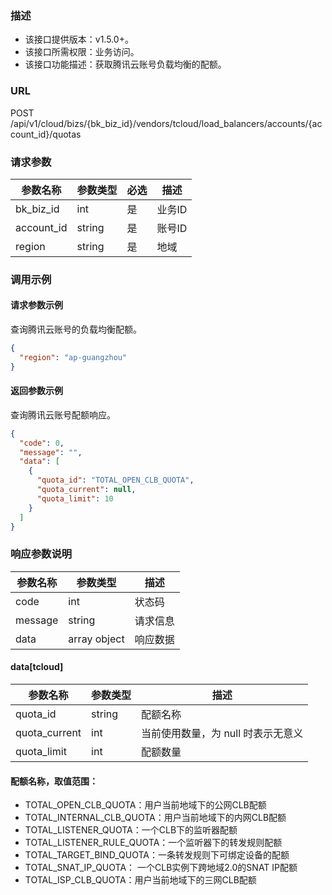 ### 描述

- 该接口提供版本：v1.5.0+。
- 该接口所需权限：业务访问。
- 该接口功能描述：获取腾讯云账号负载均衡的配额。

### URL

POST /api/v1/cloud/bizs/{bk_biz_id}/vendors/tcloud/load_balancers/accounts/{account_id}/quotas

### 请求参数

| 参数名称    | 参数类型 | 必选  | 描述  |
|------------|--------|------|-------|
| bk_biz_id  | int    | 是   | 业务ID |
| account_id | string | 是   | 账号ID |
| region     | string | 是   | 地域   |

### 调用示例

#### 请求参数示例

查询腾讯云账号的负载均衡配额。
```json
{
  "region": "ap-guangzhou"
}
```

#### 返回参数示例

查询腾讯云账号配额响应。
```json
{
  "code": 0,
  "message": "",
  "data": [
    {
      "quota_id": "TOTAL_OPEN_CLB_QUOTA",
      "quota_current": null,
      "quota_limit": 10
    }
  ]
}
```

### 响应参数说明

| 参数名称 | 参数类型       | 描述    |
|---------|--------------|---------|
| code    | int          | 状态码   |
| message | string       | 请求信息 |
| data    | array object | 响应数据 |

#### data[tcloud]

| 参数名称        | 参数类型  | 描述                           |
|----------------|---------|--------------------------------|
| quota_id       | string  | 配额名称                        |
| quota_current  | int     | 当前使用数量，为 null 时表示无意义 |
| quota_limit    | int     | 配额数量                        |

#### 配额名称，取值范围：
 - TOTAL_OPEN_CLB_QUOTA：用户当前地域下的公网CLB配额
 - TOTAL_INTERNAL_CLB_QUOTA：用户当前地域下的内网CLB配额
 - TOTAL_LISTENER_QUOTA：一个CLB下的监听器配额
 - TOTAL_LISTENER_RULE_QUOTA：一个监听器下的转发规则配额
 - TOTAL_TARGET_BIND_QUOTA：一条转发规则下可绑定设备的配额
 - TOTAL_SNAT_IP_QUOTA： 一个CLB实例下跨地域2.0的SNAT IP配额
 - TOTAL_ISP_CLB_QUOTA：用户当前地域下的三网CLB配额
